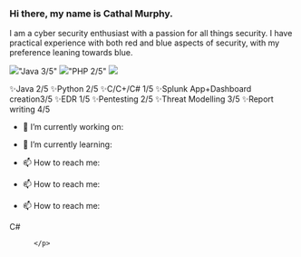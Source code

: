 ### Hi there, my name is Cathal Murphy.

I am a cyber security enthusiast with a passion for all things security. 
I have practical experience with both red and blue aspects of security, with my preference leaning towards blue.

<img src="https://img.icons8.com/emoji/20/000000/green-circle-emoji.png"/>"Java 3/5" <img src="https://img.icons8.com/emoji/20/000000/orange-circle-emoji.png"/>"PHP 2/5" <img src="https://img.icons8.com/emoji/20/000000/red-circle-emoji.png"/> 

✨Java 2/5 ✨Python 2/5 ✨C/C+/C# 1/5 ✨Splunk App+Dashboard creation3/5 ✨EDR 1/5  ✨Pentesting 2/5 ✨Threat Modelling 3/5 ✨Report writing 4/5 

- 🔭 I’m currently working on:

- 🌱 I’m currently learning:
   
- 📫 How to reach me:
- 📫 How to reach me: 
- 📫 How to reach me: 

<p class="mb-0 f6 text-gray">
              <span class="d-inline-block mr-3">
  <span class="repo-language-color" style="background-color: #178600"></span>
  <span itemprop="programmingLanguage">C#</span>
</span>

          </p>

<!--
**JamesFinglas/JamesFinglas** is a ✨ _special_ ✨ repository because its `README.md` (this file) appears on your GitHub profile
